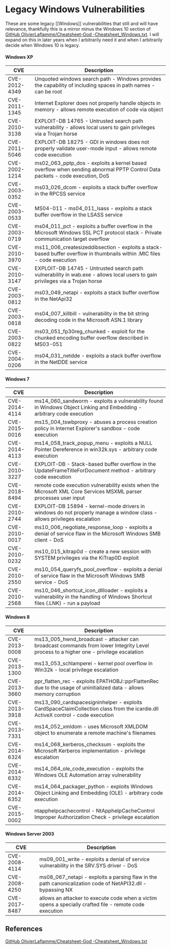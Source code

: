 # Legacy Windows Vulnerabilities

These are some legacy [[Windows]] vulnerabilities that still and will have relevance, thankfully this is a mirror minus the Windows 10 section of [GitHub OlivierLaflamme/Cheatsheet-God -Cheatsheet_Windows.txt](https://github.com/OlivierLaflamme/Cheatsheet-God/blob/master/Cheatsheet_Windows.txt). I will expand on this in later years when I arbitrarily need it and when I arbitrarily decide when Windows 10 is legacy.

#### Windows XP

CVE | Description
--- | ---
CVE-2012-4349 | Unquoted windows search path - Windows provides the capability of including spaces in path names - can be root
CVE-2011-1345 | Internet Explorer does not properly handle objects in memory - allows remote execution of code via object
CVE-2010-3138 | EXPLOIT-DB 14765 - Untrusted search path vulnerability - allows local users to gain privileges via a Trojan horse
CVE-2011-5046 | EXPLOIT-DB 18275 - GDI in windows does not properly validate user-mode input - allows remote code execution
CVE-2002-1214 | ms02_063_pptp_dos - exploits a kernel based overflow when sending abnormal PPTP Control Data packets - code execution, DoS
CVE-2003-0352 | ms03_026_dcom - exploits a stack buffer overflow in the RPCSS service
CVE-2003-0533 | MS04-011 - ms04_011_lsass - exploits a stack buffer overflow in the LSASS service
CVE-2003-0719 | ms04_011_pct - exploits a buffer overflow in the Microsoft Windows SSL PCT protocol stack - Private communication target overflow
CVE-2010-3970 | ms11_006_createsizeddibsection - exploits a stack-based buffer overflow in thumbnails within .MIC files - code execution
CVE-2010-3147 | EXPLOIT-DB 14745 - Untrusted search path vulnerability in wab.exe - allows local users to gain privileges via a Trojan horse 
CVE-2003-0812 | ms03_049_netapi - exploits a stack buffer overflow in the NetApi32 
CVE-2003-0818 | ms04_007_killbill -  vulnerability in the bit string decoding code in the Microsoft ASN.1 library
CVE-2003-0822 | ms03_051_fp30reg_chunked - exploit for the chunked encoding buffer overflow described in MS03-051 
CVE-2004-0206 | ms04_031_netdde - exploits a stack buffer overflow in the NetDDE service

#### Windows 7
CVE | Description
--- | ---
CVE-2014-4114 | ms14_060_sandworm - exploits a vulnerability found in Windows Object Linking and Embedding - arbitrary code execution
CVE-2015-0016 | ms15_004_tswbproxy -  abuses a process creation policy in Internet Explorer's sandbox - code execution
CVE-2014-4113 | ms14_058_track_popup_menu - exploits a NULL Pointer Dereference in win32k.sys - arbitrary code execution
CVE-2010-3227 | EXPLOIT-DB - Stack-based buffer overflow in the UpdateFrameTitleForDocument method - arbitrary code execution
CVE-2018-8494 | remote code execution vulnerability exists when the Microsoft XML Core Services MSXML parser processes user input
CVE-2010-2744 | EXPLOIT-DB 15894 - kernel-mode drivers in windows do not properly manage a window class - allows privileges escalation
CVE-2010-0017 | ms10_006_negotiate_response_loop - exploits a denial of service flaw in the Microsoft Windows SMB client - DoS
CVE-2010-0232 | ms10_015_kitrap0d - create a new session with SYSTEM privileges via the KiTrap0D exploit
CVE-2010-2550 | ms10_054_queryfs_pool_overflow - exploits a denial of service flaw in the Microsoft Windows SMB service - DoS
CVE-2010-2568 | ms10_046_shortcut_icon_dllloader - exploits a vulnerability in the handling of Windows Shortcut files (.LNK) - run a payload

#### Windows 8

CVE | Description
--- | ---
CVE-2013-0008 | ms13_005_hwnd_broadcast - attacker can broadcast commands from lower Integrity Level process to a higher one - privilege escalation
CVE-2013-1300 | ms13_053_schlamperei - kernel pool overflow in Win32k - local privilege escalation
CVE-2013-3660 | ppr_flatten_rec - exploits EPATHOBJ::pprFlattenRec due to the usage of uninitialized data - allows memory corruption
CVE-2013-3918 | ms13_090_cardspacesigninhelper - exploits CardSpaceClaimCollection class from the icardie.dll ActiveX control - code execution
CVE-2013-7331 | ms14_052_xmldom - uses Microsoft XMLDOM object to enumerate a remote machine's filenames
CVE-2014-6324 | ms14_068_kerberos_checksum - exploits the Microsoft Kerberos implementation - privilege escalation
CVE-2014-6332 | ms14_064_ole_code_execution -  exploits the Windows OLE Automation array vulnerability 
CVE-2014-6352 | ms14_064_packager_python - exploits Windows Object Linking and Embedding (OLE) - arbitrary code execution
CVE-2015-0002 | ntapphelpcachecontrol - NtApphelpCacheControl Improper Authorization Check - privilege escalation
   
#### Windows Server 2003
CVE | Description
--- | ---
CVE-2008-4114 | ms09_001_write - exploits a denial of service vulnerability in the SRV.SYS driver - DoS
CVE-2008-4250 | ms08_067_netapi  - exploits a parsing flaw in the path canonicalization code of NetAPI32.dll - bypassing NX 
CVE-2017-8487 | allows an attacker to execute code when a victim opens a specially crafted file - remote code execution


## References

[GitHub OlivierLaflamme/Cheatsheet-God -Cheatsheet_Windows.txt](https://github.com/OlivierLaflamme/Cheatsheet-God/blob/master/Cheatsheet_Windows.txt)